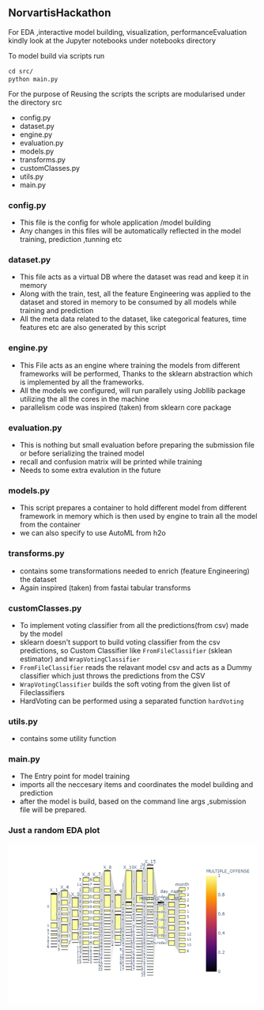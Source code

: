 ## NorvartisHackathon

For EDA ,interactive model building, visualization, performanceEvaluation kindly 
look at the Jupyter notebooks under notebooks directory

To model build via scripts run 
```
cd src/
python main.py
```

For the purpose of Reusing the scripts the scripts are modularised under the directory src

- config.py
- dataset.py
- engine.py
- evaluation.py
- models.py
- transforms.py
- customClasses.py
- utils.py
- main.py

### config.py
- This file is the config for whole application /model building
- Any changes in this files will be automatically reflected in the model training, prediction ,tunning etc

### dataset.py
- This file acts as a virtual DB where the dataset was read and keep it in memory
- Along with the train, test, all the feature Engineering was applied to the dataset and stored in memory to be consumed by all models while training and prediction
- All the meta data related to the dataset, like categorical features, time features etc are also generated by this script


### engine.py
- This File acts as an engine where training the models from different frameworks will be performed, Thanks to the sklearn abstraction which is implemented by all the frameworks.
- All the models we configured, will run parallely using Jobllib package utilizing the all the cores in the machine
- parallelism code was inspired (taken) from sklearn core package

### evaluation.py
- This is nothing but small evaluation before preparing the submission file or before serializing the trained model
- recall and confusion matrix will be printed while training
- Needs to some extra evalution in the future

### models.py
- This script prepares a container to hold different model from different framework in memory which is then used by engine to train all the model from the container
- we can also specify to use AutoML from h2o

### transforms.py
- contains some transformations needed to enrich (feature Engineering) the dataset
-  Again inspired (taken) from fastai tabular transforms

### customClasses.py
- To implement voting classifier from all the predictions(from csv) made by the model 
- sklearn doesn't support to build voting classifier from the csv predictions, so Custom Classifier like `FromFileClassifier` (sklean estimator) and `WrapVotingClassifier` 
- `FromFileClassifier` reads the relavant model csv and acts as a Dummy classifier which just throws the predictions from the CSV
- `WrapVotingClassifier` builds the soft voting from the given list of Fileclassifiers
- HardVoting can be performed using a separated function `hardVoting`

### utils.py
- contains some utility function

### main.py
- The Entry point for model training
- imports all the neccesary items and coordinates the model building and prediction
- after the model is build, based on the command line args ,submission file will be prepared. 

### Just a random EDA plot

![randomplot](categoryPlot.png)




